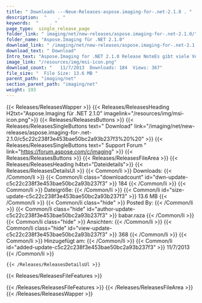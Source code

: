 ```yaml
---
title: " Downloads ---Neue-Releases-aspose.imaging-for-.net-2.1.0 . "
description:  "    . " 
keywords:  "    . " 
page_type:  single_release_page
folder_link: " imaging/net/new-releases/aspose.imaging-for-.net-2.1.0/"
folder_name: "Aspose.Imaging für .NET 2.1.0"
download_link: " /imaging/net/new-releases/aspose.imaging-for-.net-2.1.0/c5c22c238f3e453bae50bc2a93b237f3"
download_text: " Download"
Intro_text: "Aspose.Imaging for .NET 2.1.0 Release NoteEs gibt viele Verbesserungen und Korrekturen ..."
image_link: "/resources/img/msi-icon.png"
download_count: "   11/7/2013  Downloads: 184  Views: 367"
file_size: "  File Size: 13.6 MB "
parent_path: "imaging/net"
section_parent_path: "imaging/net"
weight: 193
---
```


{{< Releases/ReleasesWapper >}}
  {{< Releases/ReleasesHeading H2txt="Aspose.Imaging für .NET 2.1.0" imagelink="/resources/img/msi-icon.png">}}
  {{< Releases/ReleasesButtons >}}
    {{< Releases/ReleasesSingleButtons text=" Download" link="/imaging/net/new-releases/aspose.imaging-for-.net-2.1.0/c5c22c238f3e453bae50bc2a93b237f3%20%20" >}}
    {{< Releases/ReleasesSingleButtons text=" Support Forum " link="https://forum.aspose.com/c/imaging" >}}
  {{< Releases/ReleasesButtons >}}
  {{< Releases/ReleasesFileArea >}}
    {{< Releases/ReleasesHeading h4txt="Dateidetails">}}
    {{< Releases/ReleasesDetailsUl >}}
            {{< Common/li >}} Downloads: {{< /Common/li >}}
      {{< Common/li class="downloadcount" id="dwn-update-c5c22c238f3e453bae50bc2a93b237f3" >}} 184 {{< /Common/li >}}
      {{< Common/li >}} Dateigröße: {{< /Common/li >}}
      {{< Common/li id="size-update-c5c22c238f3e453bae50bc2a93b237f3" >}} 13.6 MB {{< /Common/li >}} 
      {{< Common/li  class="hide" >}} Posted By: {{< /Common/li >}} 
      {{< Common/li class="hide" id="author-update-c5c22c238f3e453bae50bc2a93b237f3" >}} babar.raza {{< /Common/li >}}
      {{< Common/li class="hide" >}} Ansichten: {{< /Common/li >}}
      {{< Common/li class="hide" id="view-update-c5c22c238f3e453bae50bc2a93b237f3" >}} 368 {{< /Common/li >}}
      {{< Common/li >}} Hinzugefügt am: {{< /Common/li >}}
      {{< Common/li id="added-update-c5c22c238f3e453bae50bc2a93b237f3" >}} 11/7/2013 {{< /Common/li >}} 

    {{< /Releases/ReleasesDetailsUl >}}

  {{< Releases/ReleasesFileFeatures >}}
      
  {{< /Releases/ReleasesFileFeatures >}}
 {{< /Releases/ReleasesFileArea >}}
{{< /Releases/ReleasesWapper >}}



